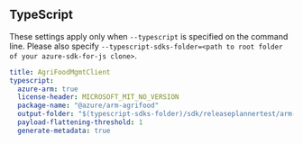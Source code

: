 ## TypeScript

These settings apply only when `--typescript` is specified on the command line.
Please also specify `--typescript-sdks-folder=<path to root folder of your azure-sdk-for-js clone>`.

``` yaml $(typescript)
title: AgriFoodMgmtClient
typescript:
  azure-arm: true
  license-header: MICROSOFT_MIT_NO_VERSION
  package-name: "@azure/arm-agrifood"
  output-folder: "$(typescript-sdks-folder)/sdk/releaseplannertest/arm-agrifood"
  payload-flattening-threshold: 1
  generate-metadata: true  
```
